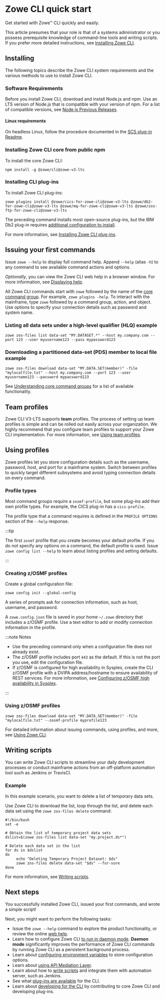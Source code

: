 # Zowe CLI quick start

Get started with Zowe&trade; CLI quickly and easily.

This article presumes that your role is that of a systems administrator or you possess prerequisite knowledge of command-line tools and writing scripts. If you prefer more detailed instructions, see [Installing Zowe CLI](../user-guide/cli-installcli.md).

## Installing

The following topics describe the Zowe CLI system requirements and the various methods to use to install Zowe CLI.

### Software Requirements

Before you install Zowe CLI, download and install Node.js and npm. Use an LTS version of Node.js that is compatible with your version of npm. For a list of compatible versions, see [Node.js Previous Releases](https://nodejs.org/en/download/releases/).

#### Linux requirements

On headless Linux, follow the procedure documented in the [SCS plug-in Readme](https://github.com/zowe/zowe-cli-scs-plugin/blob/master/README.md#software-requirements).

### Installing Zowe CLI core from public npm

To install the core Zowe CLI:

```
npm install -g @zowe/cli@zowe-v3-lts
```

### Installing CLI plug-ins

To install Zowe CLI plug-ins:

```
zowe plugins install @zowe/cics-for-zowe-cli@zowe-v3-lts @zowe/db2-for-zowe-cli@zowe-v3-lts @zowe/mq-for-zowe-cli@zowe-v3-lts @zowe/zos-ftp-for-zowe-cli@zowe-v3-lts
```

The preceding command installs most open-source plug-ins, but the IBM Db2 plug-in requires [additional configuration to install](../user-guide/cli-db2plugin.md#installing).

For more information, see [Installing Zowe CLI plug-ins](../user-guide/cli-installplugins.md).

## Issuing your first commands

Issue `zowe --help` to display full command help. Append `--help` (alias `-h`) to any command to see available command actions and options.

*Optionally*, you can view the Zowe CLI web help in a browser window. For more information, see [Displaying help](../user-guide/cli-using-displaying-help.md). 

All Zowe CLI commands start with `zowe` followed by the name of the [core command group](../user-guide/cli-using-understanding-core-command-groups.md). For example, `zowe plugins -help`. To interact with the mainframe, type `zowe` followed by a command group, action, and object. Use options to specify your connection details such as password and system name.

### Listing all data sets under a high-level qualifier (HLQ) example

```
zowe zos-files list data-set "MY.DATASET.*" --host my.company.com --port 123 --user myusername123 --pass mypassword123
```

### Downloading a partitioned data-set (PDS) member to local file example

```
zowe zos-files download data-set "MY.DATA.SET(member)" -file "mylocalfile.txt" --host my.company.com --port 123 --user myusername123 --password mypassword123
```

See [Understanding core command groups](../user-guide/cli-using-understanding-core-command-groups.md) for a list of available functionality.

## Team profiles

Zowe CLI V3-LTS supports **team** profiles. The process of setting up team profiles is simple and can be rolled out easily across your organization. We highly recommend that you configure team profiles to support your Zowe CLI implementation. For more information, see [Using team profiles](../user-guide/cli-using-using-team-profiles.md).

## Using profiles

Zowe profiles let you store configuration details such as the username, password, host, and port for a mainframe system. Switch between profiles to quickly target different subsystems and avoid typing connection details on every command.

### Profile types

Most command groups require a `zosmf-profile`, but some plug-ins add their own profile types. For example, the CICS plug-in has a `cics-profile`.

The profile type that a command requires is defined in the `PROFILE OPTIONS` section of the `--help` response.

:::tip

The first `zosmf` profile that you create becomes your default profile. If you do not specify any options on a command, the default profile is used. Issue `zowe config list --help` to learn about listing profiles and setting defaults.

:::

### Creating z/OSMF profiles

Create a global configuration file:

```
zowe config init --global-config
```

A series of prompts ask for connection information, such as host, username, and password.

A `zowe.config.json` file is saved in your home `~/.zowe` directory that includes a z/OSMF profile. Use a text editor to add or modify connection information in the profile.

:::note Notes 

- Use the preceding command only when a configuration file does not already exist.
- The z/OSMF profile includes port `443` as the default. If this is not the port you use, edit the configuration file.
- If z/OSMF is configured for high availability in Sysplex, create the CLI z/OSMF profile with a DVIPA address/hostname to ensure availability of REST services. For more information, see [Configuring z/OSMF high availability in Sysplex](../user-guide/systemrequirements-zosmf-ha.md).

:::

### Using z/OSMF profiles

```
zowe zos-files download data-set "MY.DATA.SET(member)" -file "mylocalfile.txt" --zosmf-profile myprofile123
```

For detailed information about issuing commands, using profiles, and more, see [Using Zowe CLI](../user-guide/cli-using-usingcli.md).

## Writing scripts

You can write Zowe CLI scripts to streamline your daily development processes or conduct mainframe actions from an off-platform automation tool such as Jenkins or TravisCI.

### Example

In this example scenario, you want to delete a list of temporary data sets.

Use Zowe CLI to download the list, loop through the list, and delete each data set using the `zowe zos-files delete` command:

```
#!/bin/bash
set -e

# Obtain the list of temporary project data sets
dslist=$(zowe zos-files list data-set "my.project.ds*")

# Delete each data set in the list
for ds in $dslist
do
     echo "Deleting Temporary Project Dataset: $ds"
     zowe zos-files delete data-set "$ds" --for-sure
done
```

For more information, see [Writing scripts](../user-guide/cli-using-writing-scripts.md).

## Next steps

You successfully installed Zowe CLI, issued your first commands, and wrote a simple script! 

Next, you might want to perform the following tasks:

- Issue the `zowe --help` command to explore the product functionality, or review the online [web help](../user-guide/cli-using-displaying-help.md).
- Learn how to configure Zowe CLI [to run in daemon mode](../user-guide/cli-using-using-daemon-mode.md). **Daemon mode** significantly improves the performance of Zowe CLI commands by running Zowe CLI as a persistent background process.
- Learn about [configuring environment variables](../user-guide/cli-configuringcli-ev.md) to store configuration options.
- Learn about [using API Mediation Layer](../user-guide/cli-using-integrating-apiml.md).
- Learn about how to [write scripts](../user-guide/cli-using-writing-scripts.md) and integrate them with automation server, such as Jenkins.
- See what [plug-ins are available](../user-guide/cli-extending.md) for the CLI.
- Learn about [developing for the CLI](../extend/extend-cli/cli-devTutorials.md) by contributing to core Zowe CLI and developing plug-ins.
